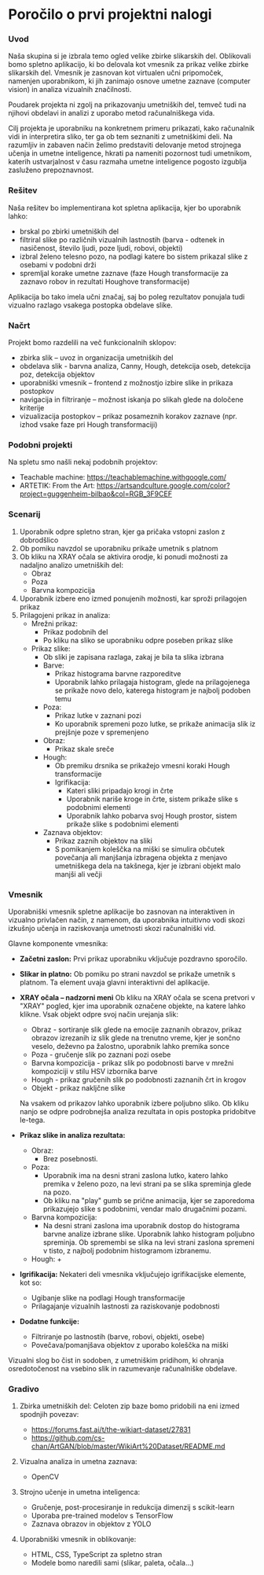 # Poročilo o prvi projektni nalogi

### Uvod 

Naša skupina si je izbrala temo ogled velike zbirke slikarskih del. Oblikovali bomo spletno aplikacijo, ki bo delovala kot vmesnik za prikaz velike zbirke slikarskih del. Vmesnik je zasnovan kot virtualen učni pripomoček, namenjen uporabnikom, ki jih zanimajo osnove umetne zaznave (computer vision) in analiza vizualnih značilnosti.

Poudarek projekta ni zgolj na prikazovanju umetniških del, temveč tudi na njihovi obdelavi in analizi z uporabo metod računalniškega vida.

Cilj projekta je uporabniku na konkretnem primeru prikazati, kako računalnik vidi in interpretira sliko, ter ga ob tem seznaniti z umetniškimi deli. Na razumljiv in zabaven način želimo predstaviti delovanje metod strojnega učenja in umetne inteligence, hkrati pa nameniti pozornost tudi umetnikom, katerih ustvarjalnost v času razmaha umetne inteligence pogosto izgublja zasluženo prepoznavnost.

### Rešitev

Naša rešitev bo implementirana kot spletna aplikacija, kjer bo uporabnik lahko:
+ brskal po zbirki umetniških del
+ filtriral slike po različnih vizualnih lastnostih (barva - odtenek in nasičenost, število ljudi, poze ljudi, robovi, objekti)
+ izbral želeno telesno pozo, na podlagi katere bo sistem prikazal slike z osebami v podobni drži
+ spremljal korake umetne zaznave (faze Hough transformacije za zaznavo robov in rezultati Houghove transformacije)

Aplikacija bo tako imela učni značaj, saj bo poleg rezultatov ponujala tudi vizualno razlago vsakega postopka obdelave slike.

### Načrt

Projekt bomo razdelili na več funkcionalnih sklopov:
+ zbirka slik – uvoz in organizacija umetniških del
+ obdelava slik - barvna analiza, Canny, Hough, detekcija oseb, detekcija poz, detekcija objektov
+ uporabniški vmesnik – frontend z možnostjo izbire slike in prikaza postopkov
+ navigacija in filtriranje – možnost iskanja po slikah glede na določene kriterije
+ vizualizacija postopkov – prikaz posameznih korakov zaznave (npr. izhod vsake faze pri Hough transformaciji)

### Podobni projekti

Na spletu smo našli nekaj podobnih projektov:
+ Teachable machine: https://teachablemachine.withgoogle.com/
+ ARTETIK: From the Art: https://artsandculture.google.com/color?project=guggenheim-bilbao&col=RGB_3F9CEF

### Scenarij

1. Uporabnik odpre spletno stran, kjer ga pričaka vstopni zaslon z dobrodšlico
2. Ob pomiku navzdol se uporabniku prikaže umetnik s platnom
3. Ob kliku na XRAY očala se aktivira orodje, ki ponudi možnosti za nadaljno analizo umetniških del:
    + Obraz
    + Poza
    + Barvna kompozicija
4. Uporabnik izbere eno izmed ponujenih možnosti, kar sproži prilagojen prikaz
5. Prilagojeni prikaz in analiza:
    + Mrežni prikaz:
        + Prikaz podobnih del
        + Po kliku na sliko se uporabniku odpre poseben prikaz slike
    + Prikaz slike:
        + Ob sliki je zapisana razlaga, zakaj je bila ta slika izbrana
        + Barve:
            + Prikaz histograma barvne razporeditve
            + Uporabnik lahko prilagaja histogram, glede na prilagojenega se prikaže novo delo, katerega histogram je najbolj podoben temu
        + Poza:
            + Prikaz lutke v zaznani pozi
            + Ko uporabnik spremeni pozo lutke, se prikaže animacija slik iz prejšnje poze v spremenjeno
        + Obraz:
            + Prikaz skale sreče
        + Hough:
            + Ob premiku drsnika se prikažejo vmesni koraki Hough transformacije
            + Igrifikacija: 
                + Kateri sliki pripadajo krogi in črte
                + Uporabnik nariše kroge in črte, sistem prikaže slike s podobnimi elementi
                + Uporabnik lahko pobarva svoj Hough prostor, sistem prikaže slike s podobnimi elementi
        + Zaznava objektov:
            + Prikaz zaznih objektov na sliki
            + S pomikanjem koleščka na miški se simulira občutek povečanja ali manjšanja izbragena objekta z menjavo umetniškega dela na takšnega, kjer je izbrani objekt malo manjši ali večji

### Vmesnik

Uporabniški vmesnik spletne aplikacije bo zasnovan na interaktiven in vizualno privlačen način, z namenom, da uporabnika intuitivno vodi skozi izkušnjo učenja in raziskovanja umetnosti skozi računalniški vid.

Glavne komponente vmesnika:
+ **Začetni zaslon:**
    Prvi prikaz uporabniku vključuje pozdravno sporočilo.
+ **Slikar in platno:**
Ob pomiku po strani navzdol se prikaže umetnik s platnom. Ta element uvaja glavni interaktivni del aplikacije.
+ **XRAY očala – nadzorni meni**
   Ob kliku na XRAY očala se scena pretvori v "XRAY" pogled, kjer ima uporabnik označene objekte, na katere lahko klikne. Vsak objekt odpre svoj način urejanja slik:
    + Obraz - sortiranje slik glede na emocije zaznanih obrazov, prikaz obrazov izrezanih iz slik glede na trenutno vreme, kjer je sončno veselo, deževno pa žalostno, uporabnik lahko premika sonce
    + Poza - gručenje slik po zaznani pozi osebe
    + Barvna kompozicija - prikaz slik po podobnosti barve v mrežni kompoziciji v stilu HSV izbornika barve
    + Hough - prikaz gručenih slik po podobnosti zaznanih črt in krogov
    + Objekt - prikaz nakljčne slike
    
    Na vsakem od prikazov lahko uporabnik izbere poljubno sliko. Ob kliku nanjo se odpre podrobnejša analiza rezultata in opis postopka pridobitve le-tega.
+ **Prikaz slike in analiza rezultata:**
    + Obraz: 
        + Brez posebnosti.
    + Poza:
        + Uporabnik ima na desni strani zaslona lutko, katero lahko premika v želeno pozo, na levi strani pa se slika spreminja glede na pozo.
        + Ob kliku na "play" gumb se prične animacija, kjer se zaporedoma prikazujejo slike s podobnimi, vendar malo drugačnimi pozami.
    + Barvna kompozicija:
        + Na desni strani zaslona ima uporabnik dostop do histograma barvne analize izbrane slike. Uporabnik lahko histogram poljubno spreminja. Ob spremembi se slika na levi strani zaslona spremeni v tisto, z najbolj podobnim histogramom izbranemu.
    + Hough:
        + 
    
+ **Igrifikacija:**
    Nekateri deli vmesnika vključujejo igrifikacijske elemente, kot so:
    + Ugibanje slike na podlagi Hough transformacije
    + Prilagajanje vizualnih lastnosti za raziskovanje podobnosti
+ **Dodatne funkcije:**
    + Filtriranje po lastnostih (barve, robovi, objekti, osebe)
    + Povečava/pomanjšava objektov z uporabo koleščka na miški

Vizualni slog bo čist in sodoben, z umetniškim pridihom, ki ohranja osredotočenost na vsebino slik in razumevanje računalniške obdelave.

### Gradivo

1. Zbirka umetniških del:
    Celoten zip baze bomo pridobili na eni izmed spodnjih povezav:
    + https://forums.fast.ai/t/the-wikiart-dataset/27831
    + https://github.com/cs-chan/ArtGAN/blob/master/WikiArt%20Dataset/README.md

2. Vizualna analiza in umetna zaznava:
    + OpenCV

3. Strojno učenje in umetna inteligenca:
    + Gručenje, post-procesiranje in redukcija dimenzij s scikit-learn
    + Uporaba pre-trained modelov s TensorFlow
    + Zaznava obrazov in objektov z YOLO

4. Uporabniški vmesnik in oblikovanje:
    + HTML, CSS, TypeScript za spletno stran
    + Modele bomo naredili sami (slikar, paleta, očala...)
